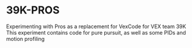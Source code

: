 # 39K-PROS

Experimenting with Pros as a replacement for VexCode for VEX team 39K
This experiment contains code for pure pursuit, as well as some PIDs and motion profiling
